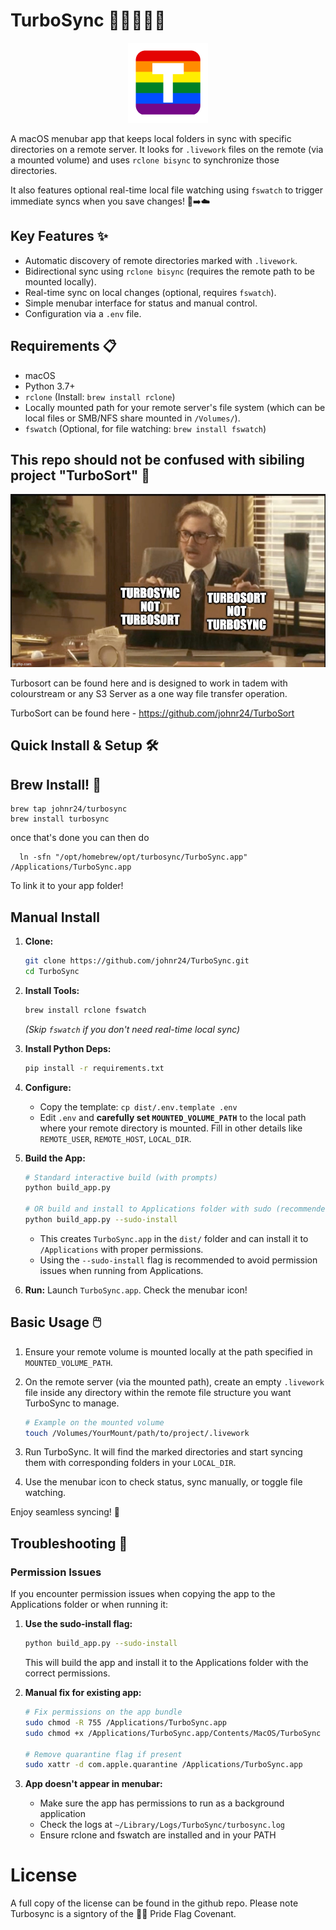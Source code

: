 # TurboSync 🏳️‍🌈🚀🏳️‍⚧️

<p align="center"><img src="turbo_sync/icon.png" alt="the turbo link icon which is a gay pride flag with the letter T in the middle of it, the icon has rounded corners much like any other app icon" width="128"></p>

A macOS menubar app that keeps local folders in sync with specific directories on a remote server. It looks for `.livework` files on the remote (via a mounted volume) and uses `rclone bisync` to synchronize those directories.

It also features optional real-time local file watching using `fswatch` to trigger immediate syncs when you save changes! 💾➡️☁️

## Key Features ✨

*   Automatic discovery of remote directories marked with `.livework`.
*   Bidirectional sync using `rclone bisync` (requires the remote path to be mounted locally).
*   Real-time sync on local changes (optional, requires `fswatch`).
*   Simple menubar interface for status and manual control.
*   Configuration via a `.env` file.

## Requirements 📋

*   macOS
*   Python 3.7+
*   `rclone` (Install: `brew install rclone`)
*   Locally mounted path for your remote server's file system (which can be local files or SMB/NFS share mounted in `/Volumes/`).
*   `fswatch` (Optional, for file watching: `brew install fswatch`)

## This repo should not be confused with sibiling project "TurboSort" 👀
<p align="center"><img src="readme/image.png" alt="The image depicts a David Mitchell from that Mitchell and Web Look, in the get me hennimore sketch, in a suit holding two signs one says Turbosync, Not TurboSort the other says, Turbo Sort not Turbo Sync, David is sitting down across from a table, a medium wide shot. set against an office background." width="512"></p>

Turbosort can be found here and is designed to work in tadem with colourstream or any S3 Server as a one way file transfer operation. 

TurboSort can be found here - https://github.com/johnr24/TurboSort

## Quick Install & Setup 🛠️

## Brew Install! 🍻

```
brew tap johnr24/turbosync
brew install turbosync
```
once that's done you can then do 
```
  ln -sfn "/opt/homebrew/opt/turbosync/TurboSync.app" /Applications/TurboSync.app
```
To link it to your app folder! 
## Manual Install 
1.  **Clone:**
    ```bash
    git clone https://github.com/johnr24/TurboSync.git
    cd TurboSync
    ```

2.  **Install Tools:**
    ```bash
    brew install rclone fswatch
    ```
    *(Skip `fswatch` if you don't need real-time local sync)*

3.  **Install Python Deps:**
    ```bash
    pip install -r requirements.txt
    ```

4.  **Configure:**
    *   Copy the template: `cp dist/.env.template .env`
    *   Edit `.env` and **carefully set `MOUNTED_VOLUME_PATH`** to the local path where your remote directory is mounted. Fill in other details like `REMOTE_USER`, `REMOTE_HOST`, `LOCAL_DIR`.

5.  **Build the App:**
    ```bash
    # Standard interactive build (with prompts)
    python build_app.py
    
    # OR build and install to Applications folder with sudo (recommended)
    python build_app.py --sudo-install
    ```
    *   This creates `TurboSync.app` in the `dist/` folder and can install it to `/Applications` with proper permissions.
    *   Using the `--sudo-install` flag is recommended to avoid permission issues when running from Applications.

6.  **Run:** Launch `TurboSync.app`. Check the menubar icon!

## Basic Usage 🖱️

1.  Ensure your remote volume is mounted locally at the path specified in `MOUNTED_VOLUME_PATH`.
2.  On the remote server (via the mounted path), create an empty `.livework` file inside any directory within the remote file structure you want TurboSync to manage.

    ```bash
    # Example on the mounted volume
    touch /Volumes/YourMount/path/to/project/.livework
    ```
3.  Run TurboSync. It will find the marked directories and start syncing them with corresponding folders in your `LOCAL_DIR`.
4.  Use the menubar icon to check status, sync manually, or toggle file watching.

Enjoy seamless syncing! 🎉

## Troubleshooting 🔧

### Permission Issues

If you encounter permission issues when copying the app to the Applications folder or when running it:

1. **Use the sudo-install flag:**
   ```bash
   python build_app.py --sudo-install
   ```
   This will build the app and install it to the Applications folder with the correct permissions.

2. **Manual fix for existing app:**
   ```bash
   # Fix permissions on the app bundle
   sudo chmod -R 755 /Applications/TurboSync.app
   sudo chmod +x /Applications/TurboSync.app/Contents/MacOS/TurboSync
   
   # Remove quarantine flag if present
   sudo xattr -d com.apple.quarantine /Applications/TurboSync.app
   ```

3. **App doesn't appear in menubar:**
   - Make sure the app has permissions to run as a background application
   - Check the logs at `~/Library/Logs/TurboSync/turbosync.log`
   - Ensure rclone and fswatch are installed and in your PATH

# License

A full copy of the license can be found in the github repo.
Please note Turbosync is a signtory of the 🏳️‍🌈 Pride Flag Covenant.
